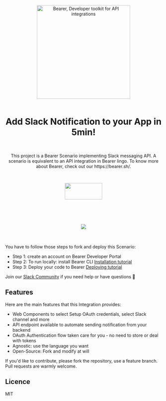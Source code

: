 <p align="center">
<br>
<a href="http://www.bearer.sh"  align="center"><img src="https://www.bearer.sh/bearer_logo_color.png" alt="Bearer, Developer toolkit for API integrations" width="300"></a>
<br><br>
<h1 align="center">Add Slack Notification to your App in 5min! </h1>
<br>
</p>

<p align="center">
This project is a Bearer Scenario implementing Slack messaging API.
A scenario is equivalent to an API integration in Bearer lingo.
To know more about Bearer, check out our https://bearer.sh/.
</p>
<br>
<p  align="center">
<a  href="https://www.bearer.sh/integrations/slack/" target="_blank"><img width="120px"  height="53px" src="https://www.bearer.sh/try-it-live.png"/></a>
</p>
<br>
<br>
<br>

<p  align="center">
  <img src="https://www.bearer.sh/bearer-SlackSharing-example.gif"/>
</p>

<br><br>
You have to follow those steps to fork and deploy this Scenario:

- Step 1: create an account on Bearer Developer Portal
- Step 2: To run locally: install Bearer CLI [Installation tutorial](https://docs.bearer.sh/docs/installation)
- Step 3: Deploy your code to Bearer [Deploying tutorial](https://docs.bearer.sh/docs/deploying)

Join our <a href="http://slackin-bearer-community.herokuapp.com">Slack Community</a> if you need help or have questions 🙏 

## Features

Here are the main features that this Integration provides:

* Web Components to select Setup OAuth credentials, select Slack channel and more
* API endpoint available to automate sending notification from your backend
* OAuth Authentication flow taken care for you - no need to store or deal with tokens
* Agnostic: use the language you want
* Open-Source: Fork and modify at will

If you'd like to contribute, please fork the repository, use a feature
branch. Pull requests are warmly welcome.

## Licence

MIT
